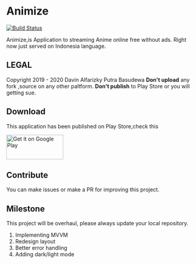
# Animize
[![Build Status](https://travis-ci.com/rootdavinalfa/animize.svg?token=Upo4nw2yQwggpVyYTmWY&branch=animize-beta)](https://travis-ci.com/rootdavinalfa/animize)

Animize,is Application to streaming Anime online free without ads. Right now just served on Indonesia language.

## LEGAL
Copyright 2019 - 2020 Davin Alfarizky Putra Basudewa
**Don't upload** any fork ,source on any other paltform. **Don't publish** to Play Store or you will getting sue.

## Download
This application has been published on Play Store,check this

<a href='https://play.google.com/store/apps/details?id=ml.dvnlabs.animize.ima&pcampaignid=pcampaignidMKT-Other-global-all-co-prtnr-py-PartBadge-Mar2515-1'><img alt='Get it on Google Play' src='https://play.google.com/intl/en_us/badges/static/images/badges/en_badge_web_generic.png' width="150" height="65"/></a>

## Contribute
You can make issues or make a PR for improving this project.

## Milestone
This project will be overhaul, please always update your local repository.
1. Implementing MVVM
2. Redesign layout
3. Better error handling
4. Adding dark/light mode
